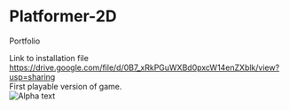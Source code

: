 # Platformer-2D
Portfolio  

Link to installation file  
https://drive.google.com/file/d/0B7_xRkPGuWXBd0pxcW14enZXblk/view?usp=sharing  
First playable version of game.  
![Alpha](https://giant.gfycat.com/OccasionalWavyIcterinewarbler.gif)
text
